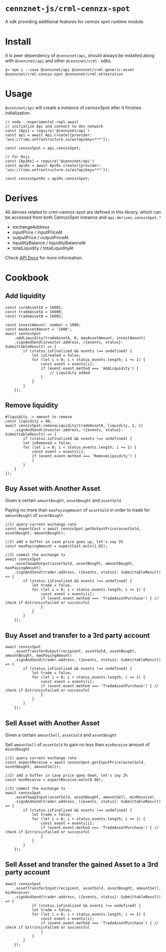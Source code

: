 # `cennznet-js/crml-cennzx-spot`

A sdk providing additional features for cennzx spot runtime module.


# Install

It is peer dependency of `@cennznet/api`, should always be installed along with `@cennznet/api` and other `@cennznet/crml-` sdks.

```
$> npm i --save @cennznet/api @cennznet/crml-generic-asset @cennznet/crml-cennzx-spot @cennznet/crml-attestation
```



# Usage

`@cennznet/api` will create a instance of cennzxSpot after it finishes initialization.
```
// node --experimental-repl-await
// initialize Api and connect to dev network
const {Api} = require('@cennznet/api')
const api = await Api.create({provider: 'wss://rimu.unfrastructure.io/ws?apikey=***'});

const cennzxSpot = api.cennzxSpot;

// for Rxjs
const {ApiRx} = require('@cennznet/api')
const apiRx = await ApiRx.create({provider: 'wss://rimu.unfrastructure.io/ws?apikey=***'});

const cennzxSpotRx = apiRx.cennzxSpot;
```

# Derives
All derives related to crml-cennzx-spot are defined in this library, which can be accessed from both CennzxSpot instance and `api.derives.cennzxSpot.*`

* exchangeAddress
* inputPrice / inputPriceAt
* outputPrice / outputPriceAt
* liquidityBalance / liquidityBalanceAt
* totalLiquidity / totalLiquidityAt

Check [API Docs](https://cennznetdocs.com/api/latest/api/classes/_cennznet_crml_cennzx_spot.cennzxspot.md) for more information.


# Cookbook
## Add liquidity
```
const coreAssetId = 16001;
const tradeAssetA = 16000;
const tradeAssetB = 16002;

const investAmount: number = 1000;
const maxAssetAmount = '1000';
await cennzxSpot
    .addLiquidity(tradeAssetA, 0, maxAssetAmount, investAmount)
    .signAndSend(investor.address, ({events, status}: SubmittableResult) => {
        if (status.isFinalized && events !== undefined) {
            let isCreated = false;
            for (let i = 0; i < status.events.length; i += 1) {
                const event = events[i];
                if (event.event.method === 'AddLiquidity') {
                    // Liquidity added      
                }
            }
        }
    });
```
## Remove liquidity
```           
#liquidity -> amount to remove
const liquidity = 40;
await cennzxSpot.removeLiquidity(tradeAssetA, liquidity, 1, 1)
    .signAndSend(investor.address, ({events, status}: SubmittableResult) => {
        if (status.isFinalized && events !== undefined) {
        let isRemoved = false;
        for (let i = 0; i < status.events.length; i += 1) {
            const event = events[i];
            if (event.event.method === 'RemoveLiquidity') {
            }
        }
    }
});
```   
## Buy Asset with Another Asset
Given a certain `amountBought`, `assetBought` and `assetSold`

Paying no more than `maxPayingAmount` of `assetSold` in order to trade for `amountBought` of `assetBought`
```
//1) query current exchange rate
const expectCost = await cennzxSpot.getOutputPrice(assetSold, assetBought, amountBought);

//2) add a buffer in case price goes up, let's say 2%
const maxPayingAmount = expectCost.muln(1.02);

//3) commit the exchange tx
await cennzxSpot
    .assetSwapOutput(assetSold, assetBought, amountBought, maxPayingAmount)
    .signAndSend(trader.address, ({events, status}: SubmittableResult) => {
        if (status.isFinalized && events !== undefined) {
            let trade = false;
            for (let i = 0; i < status.events.length; i += 1) {
                const event = events[i];
                if (event.event.method === 'TradeAssetPurchase') { // check if ExtrinsicFailed or successful
                }
            }
        }
    });
```

## Buy Asset and transfer to a 3rd party account

```
await cennzxSpot
    .assetTransferOutput(recipient, assetSold, assetBought, amountBought, maxPayingAmount)
    .signAndSend(trader.address, ({events, status}: SubmittableResult) => {
        if (status.isFinalized && events !== undefined) {
            let trade = false;
            for (let i = 0; i < status.events.length; i += 1) {
                const event = events[i];
                if (event.event.method === 'TradeAssetPurchase') { // check if ExtrinsicFailed or successful
                }
            }
        }
    });
```

## Sell Asset with Another Asset
Given a certain `amountSell`, `assetSold` and `assetBought`

Sell `amountSell` of `assetSold` to gain no less than `minReceive` amount of `AssetBought`
```
//1) query current exchange rate
const expectReceive = await cennzxSpot.getInputPrice(assetSold, assetBought, amountSell);

//2) add a buffer in case price goes down, let's say 2%
const minReceive = expectReceive.muln(0.98);

//3) commit the exchange tx
await cennzxSpot
    .assetSwapInput(assetSold, assetBought, amountSell, minReceive)
    .signAndSend(trader.address, ({events, status}: SubmittableResult) => {
        if (status.isFinalized && events !== undefined) {
            let trade = false;
            for (let i = 0; i < status.events.length; i += 1) {
                const event = events[i];
                if (event.event.method === 'TradeAssetPurchase') { // check if ExtrinsicFailed or successful
                }
            }
        }
    });
```

## Sell Asset and transfer the gained Asset to a 3rd party account
```
await cennzxSpot
    .assetTransferInput(recipient, assetSold, assetBought, amountSell, minReceive)
    .signAndSend(trader.address, ({events, status}: SubmittableResult) => {
            if (status.isFinalized && events !== undefined) {
            let trade = false;
            for (let i = 0; i < status.events.length; i += 1) {
                const event = events[i];
                if (event.event.method === 'TradeAssetPurchase') { // check if ExtrinsicFailed or successful
                }
            }
        }
    });
```